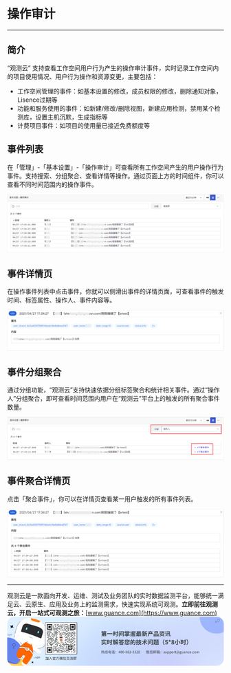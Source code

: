 # 操作审计
---


## 简介

“观测云” 支持查看工作空间用户行为产生的操作审计事件，实时记录工作空间内的项目使用情况、用户行为操作和资源变更，主要包括：

- 工作空间管理的事件：如基本设置的修改，成员权限的修改，删除通知对象，Lisence过期等
- 功能和服务使用的事件：如新建/修改/删除视图，新建应用检测，禁用某个检测库，设置主机沉默，生成指标等
- 计费项目事件：如项目的使用量已接近免费额度等


## 事件列表

在「管理」-「基本设置」-「操作审计」可查看所有工作空间产生的用户操作行为事件。支持搜索、分组聚合、查看详情等操作。通过页面上方的时间组件，你可以查看不同时间范围内的操作事件。

![](img/12_audit_01.png)


## 事件详情页

在操作事件列表中点击事件，你就可以侧滑出事件的详情页面，可查看事件的触发时间、标签属性、操作人、事件内容等。

![](img/12_audit_02.png)


## 事件分组聚合

通过分组功能，“观测云”支持快速依据分组标签聚合和统计相关事件。通过“操作人”分组聚合，即可查看时间范围内用户在“观测云”平台上的触发的所有聚合事件数量。

![](img/12_audit_03.png)


## 事件聚合详情页

点击「聚合事件」，你可以在详情页查看某一用户触发的所有事件列表。

![](img/12_audit_04.png)


---

观测云是一款面向开发、运维、测试及业务团队的实时数据监测平台，能够统一满足云、云原生、应用及业务上的监测需求，快速实现系统可观测。**立即前往观测云，开启一站式可观测之旅：**[www.guance.com](https://www.guance.com)<br />![](img/logo_2.png)
